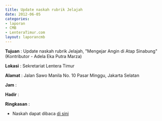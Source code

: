 ```yaml
---
title: Update naskah rubrik Jelajah
date: 2012-06-05
categories:
- laporan
- CMB
- LenteraTimur.com
layout: laporancmb
---
```


**Tujuan** : Update naskah rubrik Jelajah, "Mengejar Angin di Atap Sinabung" (Kontributor - Adela Eka Putra Marza)

**Lokasi** : Sekretariat Lentera Timur 

**Alamat** : Jalan Sawo Manila No. 10 Pasar Minggu, Jakarta Selatan

**Jam** : 

**Hadir** :  


**Ringkasan** : 
* Naskah dapat dibaca [di sini](http://www.lenteratimur.com/2012/06/mengejar-angin-di-atap-sinabung/)
